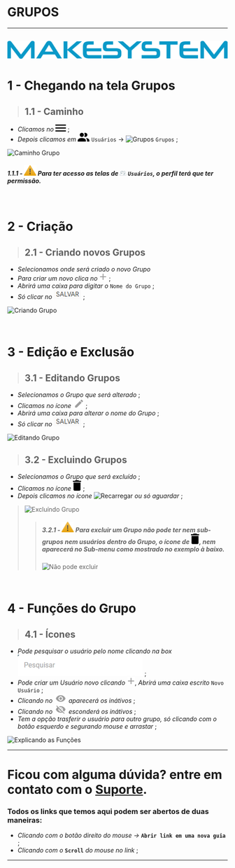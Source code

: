 # GRUPOS

---
[![Logo_make](https://raw.githubusercontent.com/Makesystem/manuais/main/webccrm/telas/img_padrao/makesystem.png)](https://www.makesystem.com.br/)
---

 # 1 - Chegando na tela Grupos
 >## __1.1 - Caminho__
 * _Clicamos no_ ![Menu](https://raw.githubusercontent.com/Makesystem/manuais/main/webccrm/telas/icon_standard/16%20-%20Todas%20telas/menu.png) ;
 * _Depois clicamos em_ ![Usuários](https://raw.githubusercontent.com/Makesystem/manuais/main/webccrm/telas/icon_standard/7%20-%20Usu%C3%A1rios/Usu%C3%A1rios.png) `Usuários` -> ![Grupos](https://raw.githubusercontent.com/Makesystem/manuais/main/webccrm/telas/icon_standard/7%20-%20Usu%C3%A1rios/Grupos.png) `Grupos` ;

![Caminho Grupo](https://github.com/Makesystem/manuais/raw/main/webccrm/telas/separacao_tela/tela_grupos/caminho.gif)
##### 1.1.1 - ![Warning](https://raw.githubusercontent.com/Makesystem/manuais/main/webccrm/telas/img_padrao/waarning.png) Para ter acesso as telas de ![Usuários](https://raw.githubusercontent.com/Makesystem/manuais/main/webccrm/telas/img_padrao/usuarios_1.png) `Usuários`, o perfil terá que ter permissão.

<br />

# 2 - Criação
>## __2.1 - Criando novos Grupos__
* _Selecionamos onde será criado o novo Grupo_
* _Para criar um novo clica no_ ![+](https://raw.githubusercontent.com/Makesystem/manuais/main/webccrm/telas/img_padrao/%2B.png) ;
* _Abrirá uma caixa para digitar o_ `Nome do Grupo` ;
* _Só clicar no_ ![Salvar](https://raw.githubusercontent.com/Makesystem/manuais/main/webccrm/telas/img_padrao/salvar.png) ;

![Criando Grupo](https://github.com/Makesystem/manuais/raw/main/webccrm/telas/separacao_tela/tela_grupos/criandoGrupo.gif)
 
<br />

# 3 - Edição e Exclusão
>## __3.1 - Editando Grupos__
* _Selecionamos o Grupo que será alterado_ ;
* _Clicamos no ícone_ ![Caneta](https://raw.githubusercontent.com/Makesystem/manuais/main/webccrm/telas/img_padrao/caneta.png) ;
* _Abrirá uma caixa para alterar o nome do Grupo_ ;
* _Só clicar no_ ![Salvar](https://raw.githubusercontent.com/Makesystem/manuais/main/webccrm/telas/img_padrao/salvar.png) ;

![Editando Grupo](https://github.com/Makesystem/manuais/raw/main/webccrm/telas/separacao_tela/tela_grupos/editando.gif)

>## __3.2 - Excluindo Grupos__
* _Selecionamos o Grupo que será excluído_ ;
* _Clicamos no ícone_ ![Lixeira](https://raw.githubusercontent.com/Makesystem/manuais/main/webccrm/telas/icon_standard/7%20-%20Usu%C3%A1rios/Usu%C3%A1rios/Excluir.png) ;
* _Depois clicamos no ícone_ ![Recarregar](https://raw.githubusercontent.com/Makesystem/manuais/main/webccrm/telas/icon_standard/16%20-%20Todas%20telas/refresh.pngs) _ou só aguardar_ ;
> ![Excluíndo Grupo](https://github.com/Makesystem/manuais/raw/main/webccrm/telas/separacao_tela/tela_grupos/exclu%C3%ADndo.gif)
>> ##### 3.2.1 - ![Warning](https://raw.githubusercontent.com/Makesystem/manuais/main/webccrm/telas/img_padrao/waarning.png) Para excluir um Grupo não pode ter nem sub-grupos nem usuários dentro do Grupo, o ícone de ![Lixeira](https://raw.githubusercontent.com/Makesystem/manuais/main/webccrm/telas/icon_standard/7%20-%20Usu%C3%A1rios/Usu%C3%A1rios/Excluir.png), nem aparecerá no Sub-menu como mostrado no exemplo à baixo.
>> ![Não pode excluir](https://github.com/Makesystem/manuais/raw/main/webccrm/telas/separacao_tela/tela_grupos/naopodeexcluir.gif)

<br />

# 4 - Funções do Grupo
>## __4.1 - Ícones__
* _Pode pesquisar o usuário pelo nome clicando na box_ ![Caixa de Pesquisa](https://raw.githubusercontent.com/Makesystem/manuais/main/webccrm/telas/img_padrao/pesquisar.png) ;
* _Pode criar um Usuário novo clicando_ ![+](https://raw.githubusercontent.com/Makesystem/manuais/main/webccrm/telas/img_padrao/%2B.png), _Abrirá uma caixa escrito_ `Novo Usuário` ;
* _Clicando no ![Ativo](https://raw.githubusercontent.com/Makesystem/manuais/main/webccrm/telas/img_padrao/ativo.png) aparecerá os inátivos_ ;
* _Clicando no ![Inativo](https://raw.githubusercontent.com/Makesystem/manuais/main/webccrm/telas/img_padrao/intativo.png) esconderá os inátivos_ ;
* _Tem a opção trasferir o usuário para outro grupo, só clicando com o botão esquerdo e segurando mouse e arrastar_ ;

![Explicando as Funções](https://github.com/Makesystem/manuais/raw/main/webccrm/telas/separacao_tela/tela_grupos/explicaTela.gif)

---

# Ficou com alguma dúvida? entre em contato com o [Suporte](http://api.whatsapp.com/send?1=pt_BR&phone=555130661344).

### Todos os links que temos aqui podem ser abertos de duas maneiras:
* _Clicando com o botão direito do mouse ->_ __`Abrir link em uma nova guia`__ ;
* _Clicando com o_ __`Scroll`__ _do mouse no link_ ;

---

